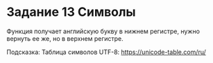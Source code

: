 # Задание 13 Символы

Функция получает английскую букву в нижнем регистре, нужно вернуть ее же, но в верхнем регистре.

Подсказка:
Таблица символов UTF-8: https://unicode-table.com/ru/
